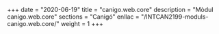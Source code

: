 +++
date        = "2020-06-19"
title       = "canigo.web.core"
description = "Mòdul canigo.web.core"
sections    = "Canigó"
enllac		= "/INTCAN2199-moduls-canigo.web.core/"
weight		= 1
+++
